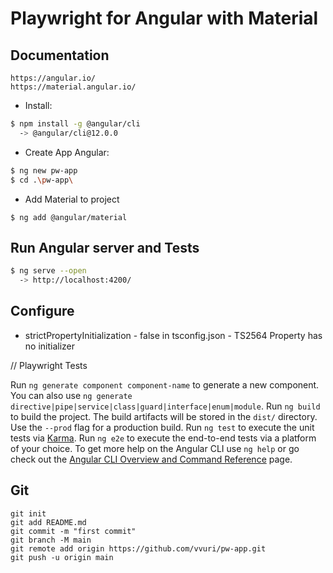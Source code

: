 # Playwright for Angular with Material

## Documentation
    https://angular.io/
    https://material.angular.io/
    
- Install:
```sh
$ npm install -g @angular/cli   
  -> @angular/cli@12.0.0
```
- Create App Angular:
```sh
$ ng new pw-app
$ cd .\pw-app\
```
- Add Material to project
``` 
$ ng add @angular/material 
```

## Run Angular server and Tests
```sh
$ ng serve --open
  -> http://localhost:4200/
```

## Configure
- strictPropertyInitialization - false in tsconfig.json - TS2564 Property has no initializer 

// Playwright Tests 


Run `ng generate component component-name` to generate a new component. 
You can also use `ng generate directive|pipe|service|class|guard|interface|enum|module`.
Run `ng build` to build the project. The build artifacts will be stored in the `dist/` directory. Use the `--prod` flag for a production build.
Run `ng test` to execute the unit tests via [Karma](https://karma-runner.github.io).
Run `ng e2e` to execute the end-to-end tests via a platform of your choice.
To get more help on the Angular CLI use `ng help` or go check out the [Angular CLI Overview and Command Reference](https://angular.io/cli) page.


## Git
```
git init
git add README.md
git commit -m "first commit"
git branch -M main
git remote add origin https://github.com/vvuri/pw-app.git
git push -u origin main
```